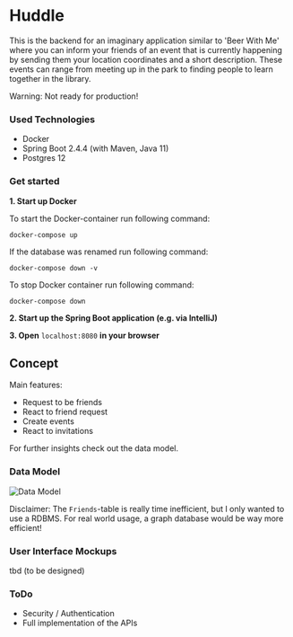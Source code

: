 # Huddle

This is the backend for an imaginary application similar to 'Beer With Me' where you can inform your friends of an event that is currently happening by sending them your location coordinates and a short description. These events can range from meeting up in the park to finding people to learn together in the library.

Warning: Not ready for production!

### Used Technologies

* Docker
* Spring Boot 2.4.4 (with Maven, Java 11)
* Postgres 12

### Get started

**1. Start up Docker**

To start the Docker-container run following command:

```docker-compose up```

If the database was renamed run following command:

```docker-compose down -v```

To stop Docker container run following command:

```docker-compose down```

**2. Start up the Spring Boot application (e.g. via IntelliJ)**

**3. Open** `localhost:8080` **in your browser**
## Concept

Main features:
* Request to be friends
* React to friend request
* Create events
* React to invitations

For further insights check out the data model.

### Data Model

![Data Model](./assets/data_model.png)

Disclaimer: The `Friends`-table is really time inefficient, but I only wanted to use a RDBMS. For real world usage, a graph database would be way more efficient!

### User Interface Mockups

tbd (to be designed)

### ToDo

* Security / Authentication
* Full implementation of the APIs